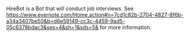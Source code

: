 ﻿HireBot is a Bot that will conduct job interviews. See
https://www.evernote.com/Home.action#n=7cd1c82b-2704-4827-8f6b-a34a3407be50&b=d6e59149-cc3c-4459-9ad5-05c6378bdac3&ses=4&sh=1&sds=5&
for more information.